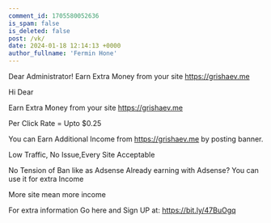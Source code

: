 ```yaml
---
comment_id: 1705580052636
is_spam: false
is_deleted: false
post: /vk/
date: 2024-01-18 12:14:13 +0000
author_fullname: 'Fermin Hone'
---
```


Dear Administrator! Earn Extra Money from your site https://grishaev.me

Hi Dear

Earn Extra Money from your site https://grishaev.me

Per Click Rate = Upto $0.25

You can Earn Additional Income from https://grishaev.me by posting banner.

Low Traffic, No Issue,Every Site Acceptable

No Tension of Ban like as Adsense
Already earning with Adsense? You can use it for extra Income 

More site mean more income


For extra  information  Go here and Sign UP at: https://bit.ly/47BuOgq
